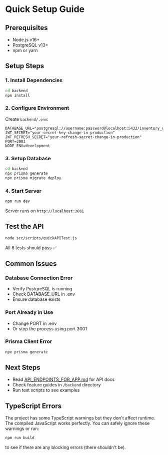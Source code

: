 # Quick Setup Guide

## Prerequisites
- Node.js v16+
- PostgreSQL v13+
- npm or yarn

## Setup Steps

### 1. Install Dependencies
```bash
cd backend
npm install
```

### 2. Configure Environment
Create `backend/.env`:
```env
DATABASE_URL="postgresql://username:password@localhost:5432/inventory_db"
JWT_SECRET="your-secret-key-change-in-production"
JWT_REFRESH_SECRET="your-refresh-secret-change-in-production"
PORT=3001
NODE_ENV=development
```

### 3. Setup Database
```bash
cd backend
npx prisma generate
npx prisma migrate deploy
```

### 4. Start Server
```bash
npm run dev
```

Server runs on `http://localhost:3001`

## Test the API
```bash
node src/scripts/quickAPITest.js
```

All 8 tests should pass ✅

## Common Issues

### Database Connection Error
- Verify PostgreSQL is running
- Check DATABASE_URL in .env
- Ensure database exists

### Port Already in Use
- Change PORT in .env
- Or stop the process using port 3001

### Prisma Client Error
```bash
npx prisma generate
```

## Next Steps
- Read [API_ENDPOINTS_FOR_APP.md](backend/API_ENDPOINTS_FOR_APP.md) for API docs
- Check feature guides in `/backend` directory
- Run test scripts to see examples

## TypeScript Errors
The project has some TypeScript warnings but they don't affect runtime. The compiled JavaScript works perfectly. You can safely ignore these warnings or run:
```bash
npm run build
```
to see if there are any blocking errors (there shouldn't be).

